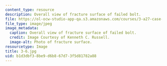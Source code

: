 ```yaml
---
content_type: resource
description: Overall view of fracture surface of failed bolt.
file: https://ol-ocw-studio-app-qa.s3.amazonaws.com/courses/3-a27-case-studies-in-forensic-metallurgy-fall-2007/b1d3dbf38be9d6b867d73f5d81782a88_3-6.jpg
file_type: image/jpeg
image_metadata:
  caption: Overall view of fracture surface of failed bolt.
  credit: Image Courtesy of Kenneth C. Russell.
  image-alt: Photo of fracture surface.
resourcetype: Image
title: 3-6.jpg
uid: b1d3dbf3-8be9-d6b8-67d7-3f5d81782a88
---
```

